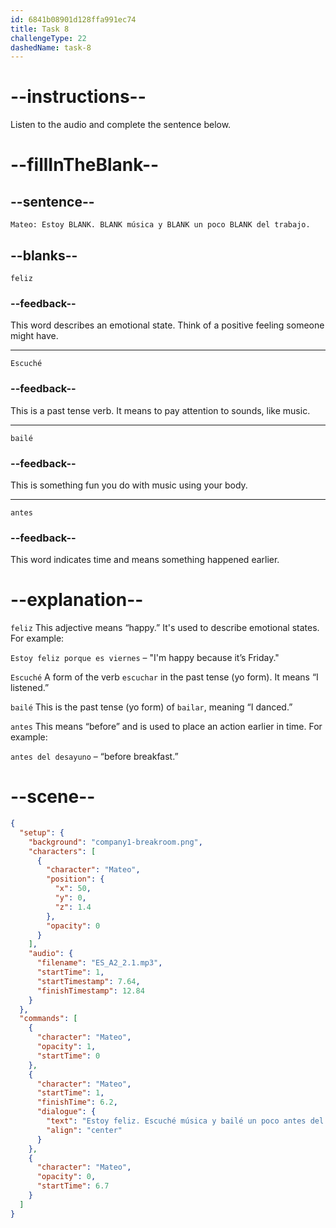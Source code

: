```yaml
---
id: 6841b08901d128ffa991ec74
title: Task 8
challengeType: 22
dashedName: task-8
---
```


<!-- (Audio) Mateo: Estoy feliz. Escuché música y bailé un poco antes del trabajo. -->

# --instructions--

Listen to the audio and complete the sentence below.

# --fillInTheBlank--

## --sentence--

`Mateo: Estoy BLANK. BLANK música y BLANK un poco BLANK del trabajo.`

## --blanks--

`feliz`

### --feedback--

This word describes an emotional state. Think of a positive feeling someone might have.

---

`Escuché`

### --feedback--

This is a past tense verb. It means to pay attention to sounds, like music.

---

`bailé`

### --feedback--

This is something fun you do with music using your body.

---

`antes`

### --feedback--

This word indicates time and means something happened earlier.

# --explanation--

`feliz` This adjective means “happy.” It's used to describe emotional states. For example:

`Estoy feliz porque es viernes` – "I'm happy because it’s Friday."

`Escuché` A form of the verb `escuchar` in the past tense (yo form). It means “I listened.”

`bailé` This is the past tense (yo form) of `bailar`, meaning “I danced.”

`antes` This means “before” and is used to place an action earlier in time. For example:

`antes del desayuno` – “before breakfast.”

# --scene--

```json
{
  "setup": {
    "background": "company1-breakroom.png",
    "characters": [
      {
        "character": "Mateo",
        "position": {
          "x": 50,
          "y": 0,
          "z": 1.4
        },
        "opacity": 0
      }
    ],
    "audio": {
      "filename": "ES_A2_2.1.mp3",
      "startTime": 1,
      "startTimestamp": 7.64,
      "finishTimestamp": 12.84
    }
  },
  "commands": [
    {
      "character": "Mateo",
      "opacity": 1,
      "startTime": 0
    },
    {
      "character": "Mateo",
      "startTime": 1,
      "finishTime": 6.2,
      "dialogue": {
        "text": "Estoy feliz. Escuché música y bailé un poco antes del trabajo.",
        "align": "center"
      }
    },
    {
      "character": "Mateo",
      "opacity": 0,
      "startTime": 6.7
    }
  ]
}
```

